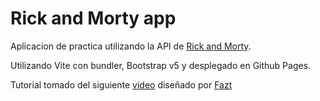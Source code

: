 # Rick and Morty app

Aplicacion de practica utilizando la API de [Rick and Morty](https://rickandmortyapi.com/).

Utilizando Vite con bundler, Bootstrap v5 y desplegado en Github Pages.

Tutorial tomado del siguiente [video](https://youtu.be/H1aNTRK3YfU) diseñado por [Fazt](https://twitter.com/FaztTech)
